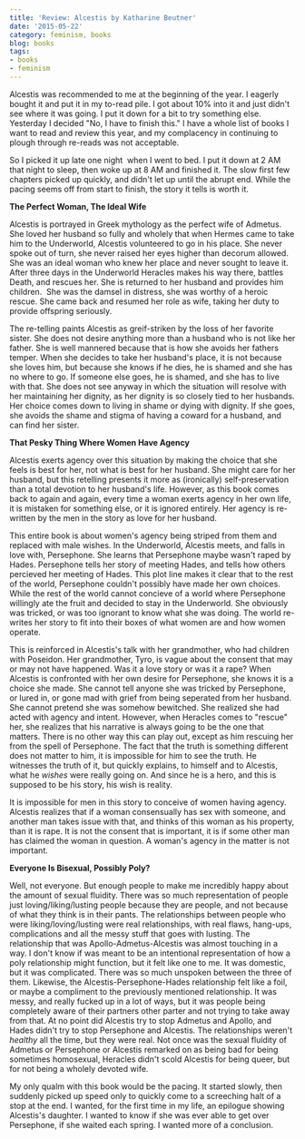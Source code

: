 ```yaml
---
title: 'Review: Alcestis by Katharine Beutner'
date: '2015-05-22'
category: feminism, books
blog: books
tags:
- books
- feminism
---
```


Alcestis was recommended to me at the beginning of the year. I eagerly bought it and put it in my to-read pile. I got about 10% into it and just didn't see where it was going. I put it down for a bit to try something else. Yesterday I decided "No, I have to finish this." I have a whole list of books I want to read and review this year, and my complacency in continuing to plough through re-reads was not acceptable.

So I picked it up late one night  when I went to bed. I put it down at 2 AM that night to sleep, then woke up at 8 AM and finished it. The slow first few chapters picked up quickly, and didn't let up until the abrupt end. While the pacing seems off from start to finish, the story it tells is worth it.

<!--more-->

<strong>The Perfect Woman, The Ideal Wife</strong>

Alcestis is portrayed in Greek mythology as the perfect wife of Admetus. She loved her husband so fully and wholely that when Hermes came to take him to the Underworld, Alcestis volunteered to go in his place. She never spoke out of turn, she never raised her eyes higher than decorum allowed. She was an ideal woman who knew her place and never sought to leave it. After three days in the Underworld Heracles makes his way there, battles Death, and rescues her. She is returned to her husband and provides him children.  She was the damsel in distress, she was worthy of a heroic rescue. She came back and resumed her role as wife, taking her duty to provide offspring seriously.

The re-telling paints Alcestis as greif-striken by the loss of her favorite sister. She does not desire anything more than a husband who is not like her father. She is well mannered because that is how she avoids her fathers temper. When she decides to take her husband's place, it is not because she loves him, but because she knows if he dies, he is shamed and she has no where to go. If someone else goes, he is shamed, and she has to live with that. She does not see anyway in which the situation will resolve with her maintaining her dignity, as her dignity is so closely tied to her husbands. Her choice comes down to living in shame or dying with dignity. If she goes, she avoids the shame and stigma of having a coward for a husband, and can find her sister.

<strong>That Pesky Thing Where Women Have Agency</strong>

Alcestis exerts agency over this situation by making the choice that she feels is best for her, not what is best for her husband. She might care for her husband, but this retelling presents it more as (ironically) self-preservation than a total devotion to her husband's life. However, as this book comes back to again and again, every time a woman exerts agency in her own life, it is mistaken for something else, or it is ignored entirely. Her agency is re-written by the men in the story as love for her husband.

This entire book is about women's agency being striped from them and replaced with male wishes. In the Underworld, Alcestis meets, and falls in love with, Persephone. She learns that Persephone maybe wasn't raped by Hades. Persephone tells her story of meeting Hades, and tells how others percieved her meeting of Hades. This plot line makes it clear that to the rest of the world, Persephone couldn't possibly have made her own choices. While the rest of the world cannot concieve of a world where Persephone willingly ate the fruit and decided to stay in the Underworld. She obviously was tricked, or was too ignorant to know what she was doing. The world re-writes her story to fit into their boxes of what women are and how women operate.

This is reinforced in Alcestis's talk with her grandmother, who had children with Poseidon. Her grandmother, Tyro, is vague about the consent that may or may not have happened. Was it a love story or was it a rape? When Alcestis is confronted with her own desire for Persephone, she knows it is a choice she made. She cannot tell anyone she was tricked by Persephone, or lured in, or gone mad with grief from being seperated from her husband. She cannot pretend she was somehow bewitched. She realized she had acted with agency and intent. However, when Heracles comes to "rescue" her, she realizes that his narrative is always going to be the one that matters. There is no other way this can play out, except as him rescuing her from the spell of Persephone. The fact that the truth is something different does not matter to him, it is impossible for him to see the truth. He witnesses the truth of it, but quickly explains, to himself and to Alcestis, what he <em>wishes </em>were really going on. And since he is a hero, and this is supposed to be his story, his wish is reality.

It is impossible for men in this story to conceive of women having agency.  Alcestis realizes that if a woman consensually has sex with someone, and another man takes issue with that, and thinks of this woman as his property, than it is rape. It is not the consent that is important, it is if some other man has claimed the woman in question. A woman's agency in the matter is not important.

<strong>Everyone Is Bisexual, Possibly Poly?
</strong>

Well, not everyone. But enough people to make me incredibly happy about the amount of sexual fluidity. There was so much representation of people just loving/liking/lusting people because they are people, and not because of what they think is in their pants. The relationships between people who were liking/loving/lusting were real relationships, with real flaws, hang-ups, complications and all the messy stuff that goes with lusting. The relationship that was Apollo-Admetus-Alcestis was almost touching in a way. I don't know if was meant to be an intentional representation of how a poly relationship might function, but it felt like one to me. It was domestic, but it was complicated. There was so much unspoken between the three of them. Likewise, the Alcestis-Persephone-Hades relationship felt like a foil, or maybe a compliment to the previously mentioned relationship. It was messy, and really fucked up in a lot of ways, but it was people being completely aware of their partners other parter and not trying to take away from that. At no point did Alcestis try to stop Admetus and Apollo, and Hades didn't try to stop Persephone and Alcestis. The relationships weren't <em>healthy </em>all the time, but they were real. Not once was the sexual fluidity of Admetus or Persephone or Alcestis remarked on as being bad for being sometimes homosexual, Heracles didn't scold Alcestis for being queer, but for not being a wholely devoted wife.

My only qualm with this book would be the pacing. It started slowly, then suddenly picked up speed only to quickly come to a screeching halt of a stop at the end. I wanted, for the first time in my life, an epilogue showing Alcestis's daughter. I wanted to know if she was ever able to get over Persephone, if she waited each spring. I wanted more of a conclusion.

&nbsp;
